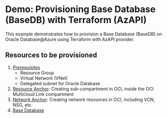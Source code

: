 # Demo: Provisioning Base Database (BaseDB) with Terraform (AzAPI)

This example demonstrates how to provision a Base Database (BaseDB) on Oracle Database@Azure using Terraform with AzAPI provider.

## Resources to be provisioned

1. [Prerequisites](./prerequisites.tf)
    - Resource Group
    - Virtual Network (VNet)
    - Delegated subnet for Oracle Database
2. [Resource Anchor](./odb-resourceanchor.tf): Creating sub-compartment in OCI, inside the OCI Multicloud Link compartment
3. [Network Anchor](./odb-networkanchor.tf): Creating network resources in OCI, including VCN, NSG, etc.
4. [Base Database](./odb-basedb.tf)